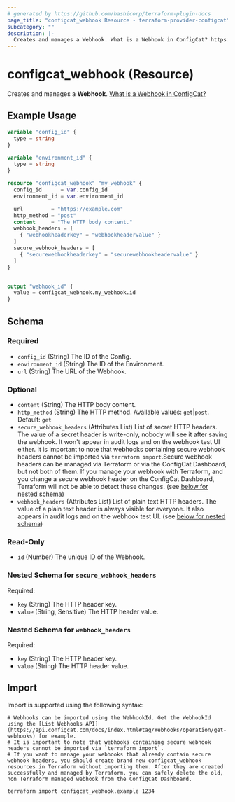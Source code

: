 ```yaml
---
# generated by https://github.com/hashicorp/terraform-plugin-docs
page_title: "configcat_webhook Resource - terraform-provider-configcat"
subcategory: ""
description: |-
  Creates and manages a Webhook. What is a Webhook in ConfigCat? https://configcat.com/docs/advanced/notifications-webhooks/
---
```


# configcat_webhook (Resource)

Creates and manages a **Webhook**. [What is a Webhook in ConfigCat?](https://configcat.com/docs/advanced/notifications-webhooks/)

## Example Usage

```terraform
variable "config_id" {
  type = string
}

variable "environment_id" {
  type = string
}

resource "configcat_webhook" "my_webhook" {
  config_id      = var.config_id
  environment_id = var.environment_id

  url         = "https://example.com"
  http_method = "post"
  content     = "The HTTP body content."
  webhook_headers = [
    { "webhookheaderkey" = "webhookheadervalue" }
  ]
  secure_webhook_headers = [
    { "securewebhookheaderkey" = "securewebhookheadervalue" }
  ]
}


output "webhook_id" {
  value = configcat_webhook.my_webhook.id
}
```

<!-- schema generated by tfplugindocs -->
## Schema

### Required

- `config_id` (String) The ID of the Config.
- `environment_id` (String) The ID of the Environment.
- `url` (String) The URL of the Webhook.

### Optional

- `content` (String) The HTTP body content.
- `http_method` (String) The HTTP method. Available values: `get`|`post`. Default: `get`
- `secure_webhook_headers` (Attributes List) List of secret HTTP headers. The value of a secret header is write-only, nobody will see it after saving the webhook. It won't appear in audit logs and on the webhook test UI either.  It is important to note that webhooks containing secure webhook headers cannot be imported via `terraform import`.Secure webhook headers can be managed via Terraform or via the ConfigCat Dashboard, but not both of them. If you manage your webhook with Terraform, and you change a secure webhook header on the ConfigCat Dashboard, Terraform will not be able to detect these changes. (see [below for nested schema](#nestedatt--secure_webhook_headers))
- `webhook_headers` (Attributes List) List of plain text HTTP headers. The value of a plain text header is always visible for everyone. It also appears in audit logs and on the webhook test UI. (see [below for nested schema](#nestedatt--webhook_headers))

### Read-Only

- `id` (Number) The unique ID of the Webhook.

<a id="nestedatt--secure_webhook_headers"></a>
### Nested Schema for `secure_webhook_headers`

Required:

- `key` (String) The HTTP header key.
- `value` (String, Sensitive) The HTTP header value.


<a id="nestedatt--webhook_headers"></a>
### Nested Schema for `webhook_headers`

Required:

- `key` (String) The HTTP header key.
- `value` (String) The HTTP header value.

## Import

Import is supported using the following syntax:

```shell
# Webhooks can be imported using the WebhookId. Get the WebhookId using the [List Webhooks API](https://api.configcat.com/docs/index.html#tag/Webhooks/operation/get-webhooks) for example.
# It is important to note that webhooks containing secure webhook headers cannot be imported via `terraform import`.
# If you want to manage your webhooks that already contain secure webhook headers, you should create brand new configcat_webhook resources in Terraform without importing them. After they are created successfully and managed by Terraform, you can safely delete the old, non Terraform managed webhook from the ConfigCat Dashboard.

terraform import configcat_webhook.example 1234
```
